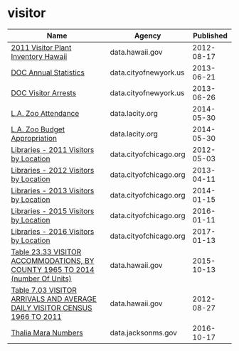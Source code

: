 # visitor

Name | Agency | Published
---- | ---- | ---------
[2011 Visitor Plant Inventory Hawaii](../datasets/rjmg-cpq7.md) | data.hawaii.gov | 2012-08-17
[DOC Annual Statistics](../datasets/wkaa-8g8b.md) | data.cityofnewyork.us | 2013-06-21
[DOC Visitor Arrests](../datasets/hm7r-w4y9.md) | data.cityofnewyork.us | 2013-06-26
[L.A. Zoo Attendance](../datasets/3gwn-arjr.md) | data.lacity.org | 2014-05-30
[L.A. Zoo Budget Appropriation](../datasets/jpdu-8y8k.md) | data.lacity.org | 2014-05-30
[Libraries - 2011 Visitors by Location](../datasets/xxwy-zyzu.md) | data.cityofchicago.org | 2012-05-03
[Libraries - 2012 Visitors by Location](../datasets/zh3n-jtnt.md) | data.cityofchicago.org | 2013-04-11
[Libraries - 2013 Visitors by Location](../datasets/x74m-smqb.md) | data.cityofchicago.org | 2014-01-15
[Libraries - 2015 Visitors by Location](../datasets/7imc-umy4.md) | data.cityofchicago.org | 2016-01-11
[Libraries - 2016 Visitors by Location](../datasets/cpc6-pxmp.md) | data.cityofchicago.org | 2017-01-13
[Table 23.33 VISITOR ACCOMMODATIONS, BY COUNTY 1965 TO 2014 (number Of Units)](../datasets/w6i2-ivxn.md) | data.hawaii.gov | 2015-10-13
[Table 7.03 VISITOR ARRIVALS AND AVERAGE DAILY VISITOR CENSUS 1966 TO 2011](../datasets/b587-guv7.md) | data.hawaii.gov | 2012-08-27
[Thalia Mara Numbers](../datasets/wr52-jff7.md) | data.jacksonms.gov | 2016-10-17

